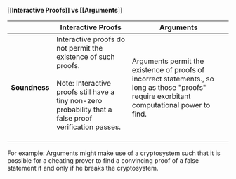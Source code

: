 
[[**Interactive Proofs]] vs [[Arguments**]]

|               | Interactive Proofs                                                                                                                                                                      | Arguments                                                                                                                                    |
| ------------- | --------------------------------------------------------------------------------------------------------------------------------------------------------------------------------------- | -------------------------------------------------------------------------------------------------------------------------------------------- |
| **Soundness** | Interactive proofs do not permit the existence of such proofs. <br><br>Note: Interactive proofs still have a tiny non-zero probability that a false proof verification passes. <br><br> | Arguments permit the existence of proofs of incorrect statements., so long as those "proofs" require exorbitant computational power to find. |

For example: Arguments might make use of a cryptosystem such that it is possible for a cheating prover to find a convincing proof of a false statement if and only if he breaks the cryptosystem. 


